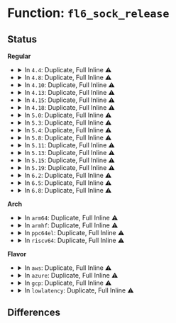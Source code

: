 # Function: <code>fl6_sock_release</code>

## Status
<b>Regular</b>
<ul>
<li>
<details>
<summary>In <code>4.4</code>: Duplicate, Full Inline ⚠️</summary>

**Collision:** Static Duplication

**Inline:** Full

**Transformation:** False

**Instances:**

```
In net/ipv6/udp.c (ffffffff817e2314)
Location: include/net/ipv6.h:285
Inline: True
Inline callers:
  - net/ipv6/udp.c:udpv6_sendmsg
  - net/ipv6/udp.c:udpv6_sendmsg
```
```
In net/ipv6/raw.c (ffffffff817e6303)
Location: include/net/ipv6.h:285
Inline: True
Inline callers:
  - net/ipv6/raw.c:rawv6_sendmsg
  - net/ipv6/raw.c:rawv6_sendmsg
```
```
In net/ipv6/tcp_ipv6.c (ffffffff817f02c8)
Location: include/net/ipv6.h:285
Inline: True
Inline callers:
  - net/ipv6/tcp_ipv6.c:tcp_v6_connect
```
```
In net/ipv6/datagram.c (ffffffff817f42d8)
Location: include/net/ipv6.h:285
Inline: True
Inline callers:
  - net/ipv6/datagram.c:__ip6_datagram_connect
```
</details>
</li>
<li>
<details>
<summary>In <code>4.8</code>: Duplicate, Full Inline ⚠️</summary>

**Collision:** Static Duplication

**Inline:** Full

**Transformation:** False

**Instances:**

```
In net/ipv6/udp.c (ffffffff81850bb4)
Location: include/net/ipv6.h:294
Inline: True
Inline callers:
  - net/ipv6/udp.c:udpv6_sendmsg
  - net/ipv6/udp.c:udpv6_sendmsg
```
```
In net/ipv6/raw.c (ffffffff81854460)
Location: include/net/ipv6.h:294
Inline: True
Inline callers:
  - net/ipv6/raw.c:rawv6_sendmsg
  - net/ipv6/raw.c:rawv6_sendmsg
```
```
In net/ipv6/tcp_ipv6.c (ffffffff8185f113)
Location: include/net/ipv6.h:294
Inline: True
Inline callers:
  - net/ipv6/tcp_ipv6.c:tcp_v6_connect
```
```
In net/ipv6/datagram.c (ffffffff8186367c)
Location: include/net/ipv6.h:294
Inline: True
Inline callers:
  - net/ipv6/datagram.c:ip6_datagram_dst_update
```
</details>
</li>
<li>
<details>
<summary>In <code>4.10</code>: Duplicate, Full Inline ⚠️</summary>

**Collision:** Static Duplication

**Inline:** Full

**Transformation:** False

**Instances:**

```
In net/ipv6/udp.c (ffffffff81882a03)
Location: include/net/ipv6.h:294
Inline: True
Inline callers:
  - net/ipv6/udp.c:udpv6_sendmsg
  - net/ipv6/udp.c:udpv6_sendmsg
```
```
In net/ipv6/raw.c (ffffffff81886182)
Location: include/net/ipv6.h:294
Inline: True
Inline callers:
  - net/ipv6/raw.c:rawv6_sendmsg
  - net/ipv6/raw.c:rawv6_sendmsg
```
```
In net/ipv6/tcp_ipv6.c (ffffffff81891211)
Location: include/net/ipv6.h:294
Inline: True
Inline callers:
  - net/ipv6/tcp_ipv6.c:tcp_v6_connect
```
```
In net/ipv6/datagram.c (ffffffff81895c96)
Location: include/net/ipv6.h:294
Inline: True
Inline callers:
  - net/ipv6/datagram.c:ip6_datagram_dst_update
```
</details>
</li>
<li>
<details>
<summary>In <code>4.13</code>: Duplicate, Full Inline ⚠️</summary>

**Collision:** Static Duplication

**Inline:** Full

**Transformation:** False

**Instances:**

```
In net/ipv6/udp.c (ffffffff818a91af)
Location: include/net/ipv6.h:295
Inline: True
Inline callers:
  - net/ipv6/udp.c:udpv6_sendmsg
  - net/ipv6/udp.c:udpv6_sendmsg
```
```
In net/ipv6/raw.c (ffffffff818ac7a2)
Location: include/net/ipv6.h:295
Inline: True
Inline callers:
  - net/ipv6/raw.c:rawv6_sendmsg
  - net/ipv6/raw.c:rawv6_sendmsg
```
```
In net/ipv6/tcp_ipv6.c (ffffffff818b77ef)
Location: include/net/ipv6.h:295
Inline: True
Inline callers:
  - net/ipv6/tcp_ipv6.c:tcp_v6_connect
```
```
In net/ipv6/datagram.c (ffffffff818bc21e)
Location: include/net/ipv6.h:295
Inline: True
Inline callers:
  - net/ipv6/datagram.c:ip6_datagram_dst_update
```
</details>
</li>
<li>
<details>
<summary>In <code>4.15</code>: Duplicate, Full Inline ⚠️</summary>

**Collision:** Static Duplication

**Inline:** Full

**Transformation:** False

**Instances:**

```
In net/ipv6/udp.c (ffffffff8192b8e8)
Location: include/net/ipv6.h:336
Inline: True
Inline callers:
  - net/ipv6/udp.c:udpv6_sendmsg
  - net/ipv6/udp.c:udpv6_sendmsg
```
```
In net/ipv6/raw.c (ffffffff8192ef36)
Location: include/net/ipv6.h:336
Inline: True
Inline callers:
  - net/ipv6/raw.c:rawv6_sendmsg
  - net/ipv6/raw.c:rawv6_sendmsg
```
```
In net/ipv6/tcp_ipv6.c (ffffffff8193a635)
Location: include/net/ipv6.h:336
Inline: True
Inline callers:
  - net/ipv6/tcp_ipv6.c:tcp_v6_connect
```
```
In net/ipv6/datagram.c (ffffffff8193f2f7)
Location: include/net/ipv6.h:336
Inline: True
Inline callers:
  - net/ipv6/datagram.c:ip6_datagram_dst_update
```
</details>
</li>
<li>
<details>
<summary>In <code>4.18</code>: Duplicate, Full Inline ⚠️</summary>

**Collision:** Static Duplication

**Inline:** Full

**Transformation:** False

**Instances:**

```
In net/ipv6/udp.c (ffffffff81983b96)
Location: include/net/ipv6.h:338
Inline: True
Inline callers:
  - net/ipv6/udp.c:udpv6_sendmsg
  - net/ipv6/udp.c:udpv6_sendmsg
```
```
In net/ipv6/raw.c (ffffffff81987f6e)
Location: include/net/ipv6.h:338
Inline: True
Inline callers:
  - net/ipv6/raw.c:rawv6_sendmsg
  - net/ipv6/raw.c:rawv6_sendmsg
```
```
In net/ipv6/tcp_ipv6.c (ffffffff81993453)
Location: include/net/ipv6.h:338
Inline: True
Inline callers:
  - net/ipv6/tcp_ipv6.c:tcp_v6_connect
```
```
In net/ipv6/datagram.c (ffffffff819980d8)
Location: include/net/ipv6.h:338
Inline: True
Inline callers:
  - net/ipv6/datagram.c:ip6_datagram_dst_update
```
</details>
</li>
<li>
<details>
<summary>In <code>5.0</code>: Duplicate, Full Inline ⚠️</summary>

**Collision:** Static Duplication

**Inline:** Full

**Transformation:** False

**Instances:**

```
In net/ipv6/udp.c (ffffffff819ba0c5)
Location: include/net/ipv6.h:358
Inline: True
Inline callers:
  - net/ipv6/udp.c:udpv6_sendmsg
  - net/ipv6/udp.c:udpv6_sendmsg
```
```
In net/ipv6/raw.c (ffffffff819be8a4)
Location: include/net/ipv6.h:358
Inline: True
Inline callers:
  - net/ipv6/raw.c:rawv6_sendmsg
  - net/ipv6/raw.c:rawv6_sendmsg
```
```
In net/ipv6/tcp_ipv6.c (ffffffff819c97f2)
Location: include/net/ipv6.h:358
Inline: True
Inline callers:
  - net/ipv6/tcp_ipv6.c:tcp_v6_connect
```
```
In net/ipv6/datagram.c (ffffffff819cea68)
Location: include/net/ipv6.h:358
Inline: True
Inline callers:
  - net/ipv6/datagram.c:ip6_datagram_dst_update
```
</details>
</li>
<li>
<details>
<summary>In <code>5.3</code>: Duplicate, Full Inline ⚠️</summary>

**Collision:** Static Duplication

**Inline:** Full

**Transformation:** False

**Instances:**

```
In net/ipv6/udp.c (ffffffff81a29214)
Location: include/net/ipv6.h:416
Inline: True
Inline callers:
  - net/ipv6/udp.c:udpv6_sendmsg
  - net/ipv6/udp.c:udpv6_sendmsg
```
```
In net/ipv6/raw.c (ffffffff81a2d7d9)
Location: include/net/ipv6.h:416
Inline: True
Inline callers:
  - net/ipv6/raw.c:rawv6_sendmsg
  - net/ipv6/raw.c:rawv6_sendmsg
```
```
In net/ipv6/tcp_ipv6.c (ffffffff81a383e4)
Location: include/net/ipv6.h:416
Inline: True
Inline callers:
  - net/ipv6/tcp_ipv6.c:tcp_v6_connect
```
```
In net/ipv6/datagram.c (ffffffff81a3d720)
Location: include/net/ipv6.h:416
Inline: True
Inline callers:
  - net/ipv6/datagram.c:ip6_datagram_dst_update
```
</details>
</li>
<li>
<details>
<summary>In <code>5.4</code>: Duplicate, Full Inline ⚠️</summary>

**Collision:** Static Duplication

**Inline:** Full

**Transformation:** False

**Instances:**

```
In net/ipv6/udp.c (ffffffff81a5fd72)
Location: include/net/ipv6.h:416
Inline: True
Inline callers:
  - net/ipv6/udp.c:udpv6_sendmsg
  - net/ipv6/udp.c:udpv6_sendmsg
```
```
In net/ipv6/raw.c (ffffffff81a64345)
Location: include/net/ipv6.h:416
Inline: True
Inline callers:
  - net/ipv6/raw.c:rawv6_sendmsg
  - net/ipv6/raw.c:rawv6_sendmsg
```
```
In net/ipv6/tcp_ipv6.c (ffffffff81a6ef2c)
Location: include/net/ipv6.h:416
Inline: True
Inline callers:
  - net/ipv6/tcp_ipv6.c:tcp_v6_connect
```
```
In net/ipv6/datagram.c (ffffffff81a74389)
Location: include/net/ipv6.h:416
Inline: True
Inline callers:
  - net/ipv6/datagram.c:ip6_datagram_dst_update
```
</details>
</li>
<li>
<details>
<summary>In <code>5.8</code>: Duplicate, Full Inline ⚠️</summary>

**Collision:** Static Duplication

**Inline:** Full

**Transformation:** False

**Instances:**

```
In net/ipv6/udp.c (ffffffff81b5887a)
Location: include/net/ipv6.h:416
Inline: True
Inline callers:
  - net/ipv6/udp.c:udpv6_sendmsg
  - net/ipv6/udp.c:udpv6_sendmsg
```
```
In net/ipv6/raw.c (ffffffff81b5cdbb)
Location: include/net/ipv6.h:416
Inline: True
Inline callers:
  - net/ipv6/raw.c:rawv6_sendmsg
  - net/ipv6/raw.c:rawv6_sendmsg
```
```
In net/ipv6/tcp_ipv6.c (ffffffff81b67b7f)
Location: include/net/ipv6.h:416
Inline: True
Inline callers:
  - net/ipv6/tcp_ipv6.c:tcp_v6_connect
```
```
In net/ipv6/datagram.c (ffffffff81b6e5d0)
Location: include/net/ipv6.h:416
Inline: True
Inline callers:
  - net/ipv6/datagram.c:ip6_datagram_dst_update
```
</details>
</li>
<li>
<details>
<summary>In <code>5.11</code>: Duplicate, Full Inline ⚠️</summary>

**Collision:** Static Duplication

**Inline:** Full

**Transformation:** False

**Instances:**

```
In net/ipv6/udp.c (ffffffff81b66eaf)
Location: include/net/ipv6.h:416
Inline: True
Inline callers:
  - net/ipv6/udp.c:udpv6_sendmsg
  - net/ipv6/udp.c:udpv6_sendmsg
```
```
In net/ipv6/raw.c (ffffffff81b6b5fb)
Location: include/net/ipv6.h:416
Inline: True
Inline callers:
  - net/ipv6/raw.c:rawv6_sendmsg
  - net/ipv6/raw.c:rawv6_sendmsg
```
```
In net/ipv6/tcp_ipv6.c (ffffffff81b763ad)
Location: include/net/ipv6.h:416
Inline: True
Inline callers:
  - net/ipv6/tcp_ipv6.c:tcp_v6_connect
```
```
In net/ipv6/datagram.c (ffffffff81b7d08a)
Location: include/net/ipv6.h:416
Inline: True
Inline callers:
  - net/ipv6/datagram.c:ip6_datagram_dst_update
```
</details>
</li>
<li>
<details>
<summary>In <code>5.13</code>: Duplicate, Full Inline ⚠️</summary>

**Collision:** Static Duplication

**Inline:** Full

**Transformation:** False

**Instances:**

```
In net/ipv6/udp.c (ffffffff81b55085)
Location: include/net/ipv6.h:417
Inline: True
Inline callers:
  - net/ipv6/udp.c:udpv6_sendmsg
  - net/ipv6/udp.c:udpv6_sendmsg
```
```
In net/ipv6/raw.c (ffffffff81b59945)
Location: include/net/ipv6.h:417
Inline: True
Inline callers:
  - net/ipv6/raw.c:rawv6_sendmsg
  - net/ipv6/raw.c:rawv6_sendmsg
```
```
In net/ipv6/tcp_ipv6.c (ffffffff81b64dde)
Location: include/net/ipv6.h:417
Inline: True
Inline callers:
  - net/ipv6/tcp_ipv6.c:tcp_v6_connect
```
```
In net/ipv6/datagram.c (ffffffff81b6bc24)
Location: include/net/ipv6.h:417
Inline: True
Inline callers:
  - net/ipv6/datagram.c:ip6_datagram_dst_update
```
</details>
</li>
<li>
<details>
<summary>In <code>5.15</code>: Duplicate, Full Inline ⚠️</summary>

**Collision:** Static Duplication

**Inline:** Full

**Transformation:** False

**Instances:**

```
In net/ipv6/udp.c (ffffffff81c1db5e)
Location: include/net/ipv6.h:420
Inline: True
Inline callers:
  - net/ipv6/udp.c:udpv6_sendmsg
  - net/ipv6/udp.c:udpv6_sendmsg
```
```
In net/ipv6/raw.c (ffffffff81c20f6e)
Location: include/net/ipv6.h:420
Inline: True
Inline callers:
  - net/ipv6/raw.c:rawv6_sendmsg
  - net/ipv6/raw.c:rawv6_sendmsg
```
```
In net/ipv6/tcp_ipv6.c (ffffffff81c2d01d)
Location: include/net/ipv6.h:420
Inline: True
Inline callers:
  - net/ipv6/tcp_ipv6.c:tcp_v6_connect
```
```
In net/ipv6/datagram.c (ffffffff81c33a97)
Location: include/net/ipv6.h:420
Inline: True
Inline callers:
  - net/ipv6/datagram.c:ip6_datagram_dst_update
```
</details>
</li>
<li>
<details>
<summary>In <code>5.19</code>: Duplicate, Full Inline ⚠️</summary>

**Collision:** Static Duplication

**Inline:** Full

**Transformation:** False

**Instances:**

```
In net/ipv6/udp.c (ffffffff81dba17f)
Location: include/net/ipv6.h:433
Inline: True
Inline callers:
  - net/ipv6/udp.c:udpv6_sendmsg
  - net/ipv6/udp.c:udpv6_sendmsg
```
```
In net/ipv6/raw.c (ffffffff81dbdd30)
Location: include/net/ipv6.h:433
Inline: True
Inline callers:
  - net/ipv6/raw.c:rawv6_sendmsg
  - net/ipv6/raw.c:rawv6_sendmsg
```
```
In net/ipv6/tcp_ipv6.c (ffffffff81dca400)
Location: include/net/ipv6.h:433
Inline: True
Inline callers:
  - net/ipv6/tcp_ipv6.c:tcp_v6_connect
```
```
In net/ipv6/datagram.c (ffffffff81dd130f)
Location: include/net/ipv6.h:433
Inline: True
Inline callers:
  - net/ipv6/datagram.c:ip6_datagram_dst_update
```
</details>
</li>
<li>
<details>
<summary>In <code>6.2</code>: Duplicate, Full Inline ⚠️</summary>

**Collision:** Static Duplication

**Inline:** Full

**Transformation:** False

**Instances:**

```
In net/ipv6/udp.c (ffffffff81f8a22f)
Location: include/net/ipv6.h:433
Inline: True
Inline callers:
  - net/ipv6/udp.c:udpv6_sendmsg
  - net/ipv6/udp.c:udpv6_sendmsg
```
```
In net/ipv6/raw.c (ffffffff81f8e240)
Location: include/net/ipv6.h:433
Inline: True
Inline callers:
  - net/ipv6/raw.c:rawv6_sendmsg
  - net/ipv6/raw.c:rawv6_sendmsg
```
```
In net/ipv6/tcp_ipv6.c (ffffffff81f9b360)
Location: include/net/ipv6.h:433
Inline: True
Inline callers:
  - net/ipv6/tcp_ipv6.c:tcp_v6_connect
```
```
In net/ipv6/datagram.c (ffffffff81fa2908)
Location: include/net/ipv6.h:433
Inline: True
Inline callers:
  - net/ipv6/datagram.c:ip6_datagram_dst_update
```
</details>
</li>
<li>
<details>
<summary>In <code>6.5</code>: Duplicate, Full Inline ⚠️</summary>

**Collision:** Static Duplication

**Inline:** Full

**Transformation:** False

**Instances:**

```
In net/ipv6/udp.c (ffffffff81fe9e6e)
Location: include/net/ipv6.h:433
Inline: True
Inline callers:
  - net/ipv6/udp.c:udpv6_sendmsg
  - net/ipv6/udp.c:udpv6_sendmsg
```
```
In net/ipv6/raw.c (ffffffff81feea25)
Location: include/net/ipv6.h:433
Inline: True
Inline callers:
  - net/ipv6/raw.c:rawv6_sendmsg
  - net/ipv6/raw.c:rawv6_sendmsg
```
```
In net/ipv6/tcp_ipv6.c (ffffffff81ffc767)
Location: include/net/ipv6.h:433
Inline: True
Inline callers:
  - net/ipv6/tcp_ipv6.c:tcp_v6_connect
```
```
In net/ipv6/datagram.c (ffffffff820031ab)
Location: include/net/ipv6.h:433
Inline: True
Inline callers:
  - net/ipv6/datagram.c:ip6_datagram_dst_update
```
</details>
</li>
<li>
<details>
<summary>In <code>6.8</code>: Duplicate, Full Inline ⚠️</summary>

**Collision:** Static Duplication

**Inline:** Full

**Transformation:** False

**Instances:**

```
In net/ipv6/udp.c (ffffffff820b7cf0)
Location: include/net/ipv6.h:433
Inline: True
Inline callers:
  - net/ipv6/udp.c:udpv6_sendmsg
  - net/ipv6/udp.c:udpv6_sendmsg
```
```
In net/ipv6/raw.c (ffffffff820bc5fb)
Location: include/net/ipv6.h:433
Inline: True
Inline callers:
  - net/ipv6/raw.c:rawv6_sendmsg
  - net/ipv6/raw.c:rawv6_sendmsg
```
```
In net/ipv6/tcp_ipv6.c (ffffffff820c9a9f)
Location: include/net/ipv6.h:433
Inline: True
Inline callers:
  - net/ipv6/tcp_ipv6.c:tcp_v6_connect
```
```
In net/ipv6/datagram.c (ffffffff820d1f7c)
Location: include/net/ipv6.h:433
Inline: True
Inline callers:
  - net/ipv6/datagram.c:ip6_datagram_dst_update
```
</details>
</li>
</ul>
<b>Arch</b>
<ul>
<li>
<details>
<summary>In <code>arm64</code>: Duplicate, Full Inline ⚠️</summary>

**Collision:** Static Duplication

**Inline:** Full

**Transformation:** False

**Instances:**

```
In net/ipv6/udp.c (ffff800010d25504)
Location: include/net/ipv6.h:416
Inline: True
Inline callers:
  - net/ipv6/udp.c:udpv6_sendmsg
  - net/ipv6/udp.c:udpv6_sendmsg
```
```
In net/ipv6/raw.c (ffff800010d2a234)
Location: include/net/ipv6.h:416
Inline: True
Inline callers:
  - net/ipv6/raw.c:rawv6_sendmsg
  - net/ipv6/raw.c:rawv6_sendmsg
```
```
In net/ipv6/tcp_ipv6.c (ffff800010d37794)
Location: include/net/ipv6.h:416
Inline: True
Inline callers:
  - net/ipv6/tcp_ipv6.c:tcp_v6_connect
```
```
In net/ipv6/datagram.c (ffff800010d3cdf8)
Location: include/net/ipv6.h:416
Inline: True
Inline callers:
  - net/ipv6/datagram.c:ip6_datagram_dst_update
```
</details>
</li>
<li>
<details>
<summary>In <code>armhf</code>: Duplicate, Full Inline ⚠️</summary>

**Collision:** Static Duplication

**Inline:** Full

**Transformation:** False

**Instances:**

```
In net/ipv6/udp.c (c0e28cec)
Location: include/net/ipv6.h:416
Inline: True
Inline callers:
  - net/ipv6/udp.c:udpv6_sendmsg
  - net/ipv6/udp.c:udpv6_sendmsg
```
```
In net/ipv6/raw.c (c0e2e208)
Location: include/net/ipv6.h:416
Inline: True
Inline callers:
  - net/ipv6/raw.c:rawv6_sendmsg
  - net/ipv6/raw.c:rawv6_sendmsg
```
```
In net/ipv6/tcp_ipv6.c (c0e39b5c)
Location: include/net/ipv6.h:416
Inline: True
Inline callers:
  - net/ipv6/tcp_ipv6.c:tcp_v6_connect
```
```
In net/ipv6/datagram.c (c0e40044)
Location: include/net/ipv6.h:416
Inline: True
Inline callers:
  - net/ipv6/datagram.c:ip6_datagram_dst_update
```
</details>
</li>
<li>
<details>
<summary>In <code>ppc64el</code>: Duplicate, Full Inline ⚠️</summary>

**Collision:** Static Duplication

**Inline:** Full

**Transformation:** False

**Instances:**

```
In net/ipv6/udp.c (c000000000e54eec)
Location: include/net/ipv6.h:416
Inline: True
Inline callers:
  - net/ipv6/udp.c:udpv6_sendmsg
  - net/ipv6/udp.c:udpv6_sendmsg
```
```
In net/ipv6/raw.c (c000000000e5b308)
Location: include/net/ipv6.h:416
Inline: True
Inline callers:
  - net/ipv6/raw.c:rawv6_sendmsg
  - net/ipv6/raw.c:rawv6_sendmsg
```
```
In net/ipv6/tcp_ipv6.c (c000000000e6a0d8)
Location: include/net/ipv6.h:416
Inline: True
Inline callers:
  - net/ipv6/tcp_ipv6.c:tcp_v6_connect
```
```
In net/ipv6/datagram.c (c000000000e70e14)
Location: include/net/ipv6.h:416
Inline: True
Inline callers:
  - net/ipv6/datagram.c:ip6_datagram_dst_update
```
</details>
</li>
<li>
<details>
<summary>In <code>riscv64</code>: Duplicate, Full Inline ⚠️</summary>

**Collision:** Static Duplication

**Inline:** Full

**Transformation:** False

**Instances:**

```
In net/ipv6/udp.c (ffffffe000865f58)
Location: include/net/ipv6.h:416
Inline: True
Inline callers:
  - net/ipv6/udp.c:udpv6_sendmsg
  - net/ipv6/udp.c:udpv6_sendmsg
```
```
In net/ipv6/raw.c (ffffffe00086aa82)
Location: include/net/ipv6.h:416
Inline: True
Inline callers:
  - net/ipv6/raw.c:rawv6_sendmsg
  - net/ipv6/raw.c:rawv6_sendmsg
```
```
In net/ipv6/tcp_ipv6.c (ffffffe000874bd4)
Location: include/net/ipv6.h:416
Inline: True
Inline callers:
  - net/ipv6/tcp_ipv6.c:tcp_v6_connect
```
```
In net/ipv6/datagram.c (ffffffe000879692)
Location: include/net/ipv6.h:416
Inline: True
Inline callers:
  - net/ipv6/datagram.c:ip6_datagram_dst_update
```
</details>
</li>
</ul>
<b>Flavor</b>
<ul>
<li>
<details>
<summary>In <code>aws</code>: Duplicate, Full Inline ⚠️</summary>

**Collision:** Static Duplication

**Inline:** Full

**Transformation:** False

**Instances:**

```
In net/ipv6/udp.c (ffffffff819ff402)
Location: include/net/ipv6.h:416
Inline: True
Inline callers:
  - net/ipv6/udp.c:udpv6_sendmsg
  - net/ipv6/udp.c:udpv6_sendmsg
```
```
In net/ipv6/raw.c (ffffffff81a039d5)
Location: include/net/ipv6.h:416
Inline: True
Inline callers:
  - net/ipv6/raw.c:rawv6_sendmsg
  - net/ipv6/raw.c:rawv6_sendmsg
```
```
In net/ipv6/tcp_ipv6.c (ffffffff81a0e5bc)
Location: include/net/ipv6.h:416
Inline: True
Inline callers:
  - net/ipv6/tcp_ipv6.c:tcp_v6_connect
```
```
In net/ipv6/datagram.c (ffffffff81a13a19)
Location: include/net/ipv6.h:416
Inline: True
Inline callers:
  - net/ipv6/datagram.c:ip6_datagram_dst_update
```
</details>
</li>
<li>
<details>
<summary>In <code>azure</code>: Duplicate, Full Inline ⚠️</summary>

**Collision:** Static Duplication

**Inline:** Full

**Transformation:** False

**Instances:**

```
In net/ipv6/udp.c (ffffffff819bc1c2)
Location: include/net/ipv6.h:416
Inline: True
Inline callers:
  - net/ipv6/udp.c:udpv6_sendmsg
  - net/ipv6/udp.c:udpv6_sendmsg
```
```
In net/ipv6/raw.c (ffffffff819c0795)
Location: include/net/ipv6.h:416
Inline: True
Inline callers:
  - net/ipv6/raw.c:rawv6_sendmsg
  - net/ipv6/raw.c:rawv6_sendmsg
```
```
In net/ipv6/tcp_ipv6.c (ffffffff819cb37c)
Location: include/net/ipv6.h:416
Inline: True
Inline callers:
  - net/ipv6/tcp_ipv6.c:tcp_v6_connect
```
```
In net/ipv6/datagram.c (ffffffff819d07d9)
Location: include/net/ipv6.h:416
Inline: True
Inline callers:
  - net/ipv6/datagram.c:ip6_datagram_dst_update
```
</details>
</li>
<li>
<details>
<summary>In <code>gcp</code>: Duplicate, Full Inline ⚠️</summary>

**Collision:** Static Duplication

**Inline:** Full

**Transformation:** False

**Instances:**

```
In net/ipv6/udp.c (ffffffff81a69e82)
Location: include/net/ipv6.h:416
Inline: True
Inline callers:
  - net/ipv6/udp.c:udpv6_sendmsg
  - net/ipv6/udp.c:udpv6_sendmsg
```
```
In net/ipv6/raw.c (ffffffff81a6e455)
Location: include/net/ipv6.h:416
Inline: True
Inline callers:
  - net/ipv6/raw.c:rawv6_sendmsg
  - net/ipv6/raw.c:rawv6_sendmsg
```
```
In net/ipv6/tcp_ipv6.c (ffffffff81a7903c)
Location: include/net/ipv6.h:416
Inline: True
Inline callers:
  - net/ipv6/tcp_ipv6.c:tcp_v6_connect
```
```
In net/ipv6/datagram.c (ffffffff81a7e499)
Location: include/net/ipv6.h:416
Inline: True
Inline callers:
  - net/ipv6/datagram.c:ip6_datagram_dst_update
```
</details>
</li>
<li>
<details>
<summary>In <code>lowlatency</code>: Duplicate, Full Inline ⚠️</summary>

**Collision:** Static Duplication

**Inline:** Full

**Transformation:** False

**Instances:**

```
In net/ipv6/udp.c (ffffffff81a76492)
Location: include/net/ipv6.h:416
Inline: True
Inline callers:
  - net/ipv6/udp.c:udpv6_sendmsg
  - net/ipv6/udp.c:udpv6_sendmsg
```
```
In net/ipv6/raw.c (ffffffff81a7a9e3)
Location: include/net/ipv6.h:416
Inline: True
Inline callers:
  - net/ipv6/raw.c:rawv6_sendmsg
  - net/ipv6/raw.c:rawv6_sendmsg
```
```
In net/ipv6/tcp_ipv6.c (ffffffff81a857fa)
Location: include/net/ipv6.h:416
Inline: True
Inline callers:
  - net/ipv6/tcp_ipv6.c:tcp_v6_connect
```
```
In net/ipv6/datagram.c (ffffffff81a8ad3a)
Location: include/net/ipv6.h:416
Inline: True
Inline callers:
  - net/ipv6/datagram.c:ip6_datagram_dst_update
```
</details>
</li>
</ul>

## Differences
